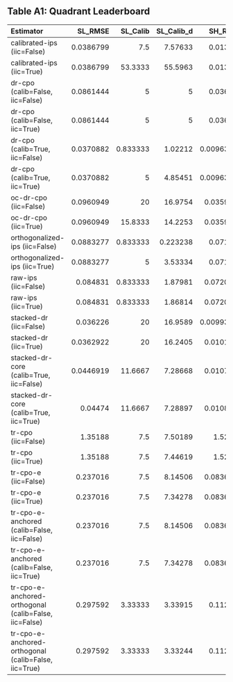 ## Table A1: Quadrant Leaderboard

| Estimator                                             |   SL_RMSE |   SL_Calib |   SL_Calib_d |    SH_RMSE |   SH_Calib |   SH_Calib_d |    LL_RMSE |   LL_Calib |   LL_Calib_d |    LH_RMSE |   LH_Calib |   LH_Calib_d |
|:------------------------------------------------------|----------:|-----------:|-------------:|-----------:|-----------:|-------------:|-----------:|-----------:|-------------:|-----------:|-----------:|-------------:|
| calibrated-ips (iic=False)                            | 0.0386799 |   7.5      |     7.57633  | 0.013627   |   5        |     4.37346  | 0.012753   |   0.833333 |    0.846271  | 0.0130472  |   5        |     4.67086  |
| calibrated-ips (iic=True)                             | 0.0386799 |  53.3333   |    55.5963   | 0.013627   |  28.3333   |    30.4572   | 0.012753   |  32.5      |   33.0065    | 0.0130472  |  20        |    29.1938   |
| dr-cpo (calib=False, iic=False)                       | 0.0861444 |   5        |     5        | 0.036019   |   5        |     4.99995  | 0.0102316  |   5        |    4.8989    | 0.0212523  |   5        |     4.66928  |
| dr-cpo (calib=False, iic=True)                        | 0.0861444 |   5        |     5        | 0.036019   |   5        |     4.99997  | 0.0102316  |   5        |    4.89664   | 0.0212523  |   5        |     4.73791  |
| dr-cpo (calib=True, iic=False)                        | 0.0370882 |   0.833333 |     1.02212  | 0.00963966 |   5        |     4.97221  | 0.00693544 |   5        |    4.94403   | 0.00348468 |   5        |     3.94079  |
| dr-cpo (calib=True, iic=True)                         | 0.0370882 |   5        |     4.85451  | 0.00963966 |   5        |     4.9983   | 0.00693544 |   5        |    4.94348   | 0.00348468 |   5        |     4.26193  |
| oc-dr-cpo (iic=False)                                 | 0.0960949 |  20        |    16.9754   | 0.0359261  |   5        |     2.11722  | 0.0105804  |   0.833333 |    0.210506  | 0.0209195  |   2.22222  |     7.25728  |
| oc-dr-cpo (iic=True)                                  | 0.0960949 |  15.8333   |    14.2253   | 0.0359261  |   5        |     2.52313  | 0.0105804  |   0.833333 |    1.01921   | 0.0209195  |   5        |     4.17722  |
| orthogonalized-ips (iic=False)                        | 0.0883277 |   0.833333 |     0.223238 | 0.071845   |   5        |     5        | 0.100289   |   5        |    5         | 0.112128   |   5        |     5        |
| orthogonalized-ips (iic=True)                         | 0.0883277 |   5        |     3.53334  | 0.071845   |   5        |     5        | 0.100289   |   5        |    5         | 0.112128   |   5        |     5        |
| raw-ips (iic=False)                                   | 0.084831  |   0.833333 |     1.87981  | 0.0720532  |   5        |     5        | 0.100449   |   5        |    5         | 0.112342   |   5        |     5        |
| raw-ips (iic=True)                                    | 0.084831  |   0.833333 |     1.86814  | 0.0720532  |   5        |     5        | 0.100449   |   5        |    5         | 0.112342   |   5        |     5        |
| stacked-dr (iic=False)                                | 0.036226  |  20        |    16.9589   | 0.00993049 |   5        |     4.295    | 0.00696388 |   5        |    2.27897   | 0.0037793  |   5        |     2.54013  |
| stacked-dr (iic=True)                                 | 0.0362922 |  20        |    16.2405   | 0.0101261  |   5        |     4.34014  | 0.00695242 |   5        |    2.32138   | 0.00380353 |   5        |     2.33452  |
| stacked-dr-core (calib=True, iic=False)               | 0.0446919 |  11.6667   |     7.28668  | 0.0107989  |   5        |     4.9978   | 0.0102782  |   5        |    0.0495906 | 0.00373496 |   5        |     4.26867  |
| stacked-dr-core (calib=True, iic=True)                | 0.04474   |  11.6667   |     7.28897  | 0.0108567  |   5        |     4.99782  | 0.0102744  |   5        |    0.112334  | 0.00378837 |   5        |     4.15549  |
| tr-cpo (iic=False)                                    | 1.35188   |   7.5      |     7.50189  | 1.52028    |   0.555556 |     1.2869   | 0.420953   |   3.33333  |    1.35053   | 0.305966   |   2.22222  |     0.380623 |
| tr-cpo (iic=True)                                     | 1.35188   |   7.5      |     7.44619  | 1.52028    |   0.555556 |     1.58209  | 0.420953   |   0.833333 |    0.428817  | 0.305966   |   5        |     3.67566  |
| tr-cpo-e (iic=False)                                  | 0.237016  |   7.5      |     8.14506  | 0.0836755  |   3.33333  |     1.25584  | 0.0309103  |   0.833333 |    0.040154  | 0.031936   |   0.555556 |     2.59014  |
| tr-cpo-e (iic=True)                                   | 0.237016  |   7.5      |     7.34278  | 0.0836755  |   3.33333  |     0.387817 | 0.0309103  |   5        |    2.68273   | 0.031936   |   5        |     2.62018  |
| tr-cpo-e-anchored (calib=False, iic=False)            | 0.237016  |   7.5      |     8.14506  | 0.0836755  |   3.33333  |     1.25584  | 0.0309103  |   0.833333 |    0.040154  | 0.031936   |   0.555556 |     2.59014  |
| tr-cpo-e-anchored (calib=False, iic=True)             | 0.237016  |   7.5      |     7.34278  | 0.0836755  |   3.33333  |     0.387817 | 0.0309103  |   5        |    2.68273   | 0.031936   |   5        |     2.62018  |
| tr-cpo-e-anchored-orthogonal (calib=False, iic=False) | 0.297592  |   3.33333  |     3.33915  | 0.112074   |   3.33333  |     2.54827  | 0.033946   |   5        |    1.99445   | 0.0497218  |   3.33333  |     4.09165  |
| tr-cpo-e-anchored-orthogonal (calib=False, iic=True)  | 0.297592  |   3.33333  |     3.33244  | 0.112074   |   3.33333  |     1.43871  | 0.033946   |   5        |    4.29624   | 0.0497218  |   2.22222  |     1.5877   |